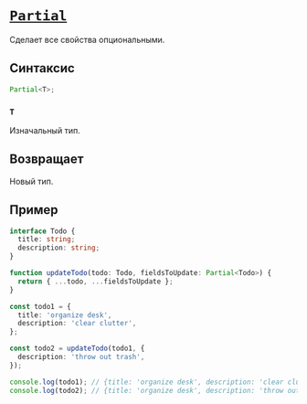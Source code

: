# [`Partial`](../index.md/#утилиты)

Сделает все свойства опциональными.

## Синтаксис

```ts
Partial<T>;
```

### `T`

Изначальный тип.

## Возвращает

Новый тип.

## Пример

```ts
interface Todo {
  title: string;
  description: string;
}

function updateTodo(todo: Todo, fieldsToUpdate: Partial<Todo>) {
  return { ...todo, ...fieldsToUpdate };
}

const todo1 = {
  title: 'organize desk',
  description: 'clear clutter',
};

const todo2 = updateTodo(todo1, {
  description: 'throw out trash',
});

console.log(todo1); // {title: 'organize desk', description: 'clear clutter'}
console.log(todo2); // {title: 'organize desk', description: 'throw out trash'}
```
